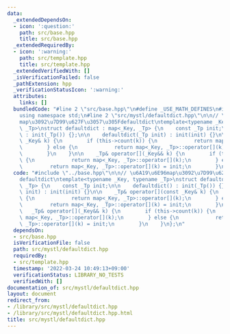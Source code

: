 ```yaml
---
data:
  _extendedDependsOn:
  - icon: ':question:'
    path: src/base.hpp
    title: src/base.hpp
  _extendedRequiredBy:
  - icon: ':warning:'
    path: src/template.hpp
    title: src/template.hpp
  _extendedVerifiedWith: []
  _isVerificationFailed: false
  _pathExtension: hpp
  _verificationStatusIcon: ':warning:'
  attributes:
    links: []
  bundledCode: "#line 2 \"src/base.hpp\"\n#define _USE_MATH_DEFINES\n#include <bits/stdc++.h>\n\
    using namespace std;\n#line 2 \"src/mystl/defaultdict.hpp\"\n\n// \u6A19\u6E96\
    map\u3092\u7D99\u627F\u3057\u305Fdefaultdict\ntemplate<typename _Key, typename\
    \ _Tp>\nstruct defaultdict : map<_Key, _Tp> {\n    const _Tp init;\n\n    defaultdict()\
    \ : init(_Tp()) {};\n\n    defaultdict(_Tp init) : init(init) {}\n\n    _Tp& operator[](const\
    \ _Key& k) {\n        if (this->count(k)) {\n            return map<_Key, _Tp>::operator[](k);\n\
    \        } else {\n            return map<_Key, _Tp>::operator[](k) = init;\n\
    \        }\n    }\n\n    _Tp& operator[](_Key&& k) {\n        if (this->count(k))\
    \ {\n            return map<_Key, _Tp>::operator[](k);\n        } else {\n   \
    \         return map<_Key, _Tp>::operator[](k) = init;\n        }\n    }\n};\n"
  code: "#include \"../base.hpp\"\n\n// \u6A19\u6E96map\u3092\u7D99\u627F\u3057\u305F\
    defaultdict\ntemplate<typename _Key, typename _Tp>\nstruct defaultdict : map<_Key,\
    \ _Tp> {\n    const _Tp init;\n\n    defaultdict() : init(_Tp()) {};\n\n    defaultdict(_Tp\
    \ init) : init(init) {}\n\n    _Tp& operator[](const _Key& k) {\n        if (this->count(k))\
    \ {\n            return map<_Key, _Tp>::operator[](k);\n        } else {\n   \
    \         return map<_Key, _Tp>::operator[](k) = init;\n        }\n    }\n\n \
    \   _Tp& operator[](_Key&& k) {\n        if (this->count(k)) {\n            return\
    \ map<_Key, _Tp>::operator[](k);\n        } else {\n            return map<_Key,\
    \ _Tp>::operator[](k) = init;\n        }\n    }\n};\n"
  dependsOn:
  - src/base.hpp
  isVerificationFile: false
  path: src/mystl/defaultdict.hpp
  requiredBy:
  - src/template.hpp
  timestamp: '2022-03-24 10:49:13+09:00'
  verificationStatus: LIBRARY_NO_TESTS
  verifiedWith: []
documentation_of: src/mystl/defaultdict.hpp
layout: document
redirect_from:
- /library/src/mystl/defaultdict.hpp
- /library/src/mystl/defaultdict.hpp.html
title: src/mystl/defaultdict.hpp
---
```

